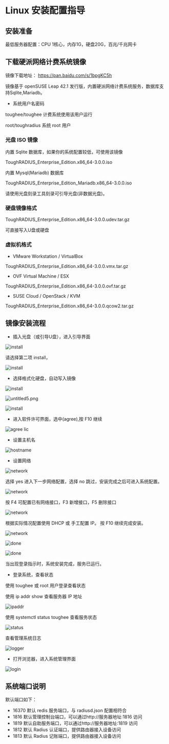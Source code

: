 # Linux 安装配置指导

## 安装准备

最低服务器配置：CPU 1核心，内存1G，硬盘20G，百兆/千兆网卡

## 下载硬派网络计费系统镜像

镜像下载地址： https://pan.baidu.com/s/1bpgKC5h

镜像基于 openSUSE Leap 42.1 发行版，内置硬派网络计费系统服务，数据库支持Sqlite,Mariadb。

- 系统用户名密码

toughee/toughee 计费系统使用该用户运行

root/toughradius 系统 root 用户

### 光盘 ISO 镜像

内置 Sqlite 数据库，如果你的系统配置较低，可使用该镜像

ToughRADIUS_Enterprise_Edition.x86_64-3.0.0.iso

内置 Mysql(Mariadb) 数据库

ToughRADIUS_Enterprise_Edition_Mariadb.x86_64-3.0.0.iso

请使用光盘刻录工具刻录可引导光盘(非数据光盘)。

### 硬盘镜像格式

ToughRADIUS_Enterprise_Edition.x86_64-3.0.0.udev.tar.gz

可直接写入U盘或硬盘

### 虚拟机格式

- VMware Workstation / VirtualBox

ToughRADIUS_Enterprise_Edition.x86_64-3.0.0.vmx.tar.gz

- OVF Virtual Machine / ESX

ToughRADIUS_Enterprise_Edition.x86_64-3.0.0.ovf.tar.gz


- SUSE Cloud / OpenStack / KVM

ToughRADIUS_Enterprise_Edition.x86_64-3.0.0.qcow2.tar.gz

## 镜像安装流程

- 插入光盘（或引导U盘），进入引导界面

![install](http://qnstatic.toughcloud.net/FoGxyRaceovlUaY1mGIt2Hw8LbTI)

请选择第二项 install，

![install](http://qnstatic.toughcloud.net/Fhg5OZR9waR7LIFZx66j9ohkLrBx)

- 选择格式化硬盘，自动写入镜像

![install](http://qnstatic.toughcloud.net/Fomatf4KSeQdxxMTAhuqOytzJPkN)

![untitled5.png](http://qnstatic.toughcloud.net/Fi-jV4FxteZsfK8rTkCbQOBiPQrq)

![install](http://qnstatic.toughcloud.net/FqqnlDxXplfHUVFernGLS9kKaiaW)

- 进入软件许可界面，选中(agree),按 F10 继续

![agree lic](http://qnstatic.toughcloud.net/Fghrt0sEocYsanriMJG5Wppg0Lwy)

- 设置主机名

![hostname](http://qnstatic.toughcloud.net/FnH4RXCGHBJka--3LXowLFZdJyzA)

- 设置网络

![network](http://qnstatic.toughcloud.net/FuujBNz5r6Z6Gd-K7fKO90ZoUvGU)

选择 yes 进入下一步网络配置，选择 no 跳过，安装完成之后可进入系统配置。

![network](http://qnstatic.toughcloud.net/FvXysz_J2d1NgvfXpiX4b-NqVsfd)

按 F4 可配置已有网络接口，F3 新增接口，F5 删除接口

![network](http://qnstatic.toughcloud.net/Fky945Yz9wmYCX57RD4PVssweIVS)

根据实际情况配置使用 DHCP 或 手工配置 IP。 按 F10 继续完成安装。

![network](http://qnstatic.toughcloud.net/FrKYqregCq6PnnCVZwdQALRt7QR0)

![done](http://qnstatic.toughcloud.net/Fl4DIt03Og_VJi45uChcrQyAOJ7l)

![done](http://qnstatic.toughcloud.net/FjuCWV8atR8R6VIxU00NGU1c4oiW)

当出现登录指示时，系统安装完成，服务已运行。

- 登录系统，查看状态

使用 toughee 或 root 用户登录查看状态

使用 ip addr show 查看服务器 IP 地址

![ipaddr](http://qnstatic.toughcloud.net/Fnbmjti_lIUlBUtIGbhA3XM6sSmU)

使用 systemctl status toughee 查看服务状态

![status](http://qnstatic.toughcloud.net/FkOUYZ8abQsDRZS_n9aZRnPcWeEM)

查看管理系统日志

![logger](http://qnstatic.toughcloud.net/FhskHh1nzh8-wzTLd8LR5zCAHbsC)

- 打开浏览器，进入系统管理界面

![login](http://qnstatic.toughcloud.net/FkkNuvdCV9Le1BLViNy92yL6Olv5)


## 系统端口说明

默认端口如下：

- 16370 默认 redis 服务端口，与 radiusd.json 配置相符合
- 1816  默认管理控制台端口，可以通过http://服务器地址:1816 访问 
- 1819  默认自助服务端口，可以通过http://服务器地址:1819 访问 
- 1812  默认 Radius 认证端口，提供路由器接入设备访问
- 1813  默认 Radius 记账端口，提供路由器接入设备访问


